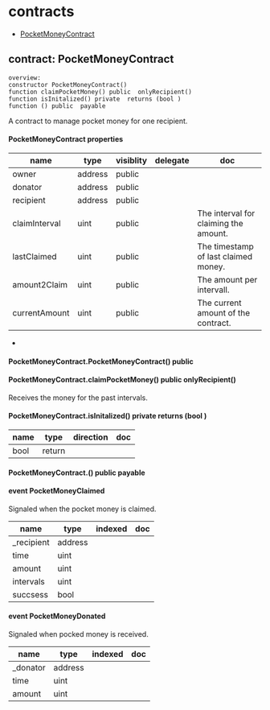 # contracts


* [PocketMoneyContract](#contract-pocketmoneycontract)


## contract: PocketMoneyContract

    overview:
	constructor PocketMoneyContract()
	function claimPocketMoney() public  onlyRecipient() 
	function isInitalized() private  returns (bool )
	function () public  payable 



A contract to manage pocket money for one recipient.




#### PocketMoneyContract properties

name|type|visiblity|delegate|doc
----|----|----|----|----
owner|address|public||
donator|address|public||
recipient|address|public||
claimInterval|uint|public||The interval for claiming the amount.
lastClaimed|uint|public||The timestamp of last claimed money.
amount2Claim|uint|public||The amount per intervall.
currentAmount|uint|public||The current amount of the contract.
-

#### PocketMoneyContract.PocketMoneyContract() public  



#### PocketMoneyContract.claimPocketMoney() public  onlyRecipient() 

Receives the money for the past intervals.



#### PocketMoneyContract.isInitalized() private  returns (bool )


name|type|direction|doc
----|----|----|----
|bool|return|

#### PocketMoneyContract.() public  payable 



#### event PocketMoneyClaimed

Signaled when the pocket money is claimed.


name|type|indexed|doc
----|----|----|----
_recipient|address||
time|uint||
amount|uint||
intervals|uint||
succsess|bool||

#### event PocketMoneyDonated

Signaled when pocked money is received.


name|type|indexed|doc
----|----|----|----
_donator|address||
time|uint||
amount|uint||


